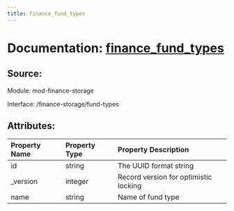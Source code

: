 ```yaml
---
title: finance_fund_types
---
```

# Documentation: [finance_fund_types](finance_fund_types.md)

## Source:

Module: mod-finance-storage

Interface: /finance-storage/fund-types

## Attributes:

| Property Name   | Property Type   | Property Description                  |
|:----------------|:----------------|:--------------------------------------|
| id              | string          | The UUID format string                |
| _version        | integer         | Record version for optimistic locking |
| name            | string          | Name of fund type                     |

